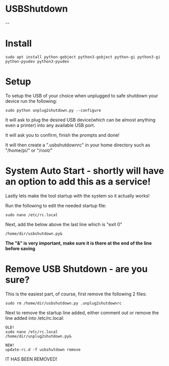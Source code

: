 # USBShutdown

--

# Install

    sudo apt install python-gobject python3-gobject python-gi python3-gi python-pyudev python3-pyudev

# Setup 

To setup the USB of your choice when unplugged to safe shutdown your device run the following:

    sudo python unplug2shutdown.py --configure

It will ask to plug the desired USB device(which can be almost anything even a printer)
into any available USB port. 

It will ask you to confirm, finish the prompts and done!

It will then create a ".usbshutdownrc" in your home directory such as "/home/pi/" or "/root/"

# System Auto Start - shortly will have an option to add this as a service!

Lastly lets make the tool startup with the system so it actually works!

Run the following to edit the needed startup file:

    sudo nano /etc/rc.local

Next, add the below above the last line which is "exit 0"

    /home/dir/usbshutdown.py&

**The "&" is very important, make sure it is there at the end of the line before saving**

# Remove USB Shutdown - are you sure?

This is the easiest part, of course, first remove the following 2 files:

    sudo rm /home/dir/usbshutdown.py .unplug2shutdownrc

Next to remove the startup line added, either comment out or remove the line added into /etc/rc.local:

    OLD!
    sudo nano /etc/rc.local
    /home/dir/unplug2shutdown.py&

    NEW!
    update-rc.d -f usbshutdown remove

IT HAS BEEN REMOVED!

